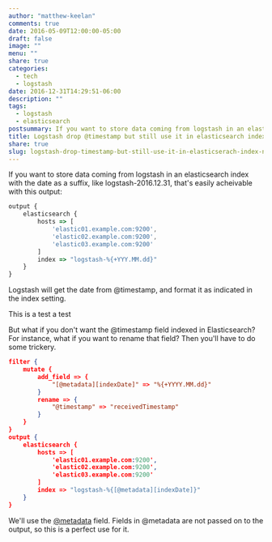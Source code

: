 ```yaml
---
author: "matthew-keelan"
comments: true
date: 2016-05-09T12:00:00-05:00
draft: false
image: ""
menu: ""
share: true
categories:
  - tech
  - logstash
date: 2016-12-31T14:29:51-06:00
description: ""
tags: 
  - logstash
  - elasticsearch
postsummary: If you want to store data coming from logstash in an elasticsearch index with the date as a suffix, like logstash-2016.12.31, that's easily acheivable.  But what if you don't want to send the @timestamp field to elasticsearch?
title: Logstash drop @timestamp but still use it in elasticsearch index name
share: true
slug: logstash-drop-timestamp-but-still-use-it-in-elasticserach-index-name
---
```


If you want to store data coming from logstash in an elasticsearch index with the date as a suffix, like logstash-2016.12.31, that's easily acheivable with this output:

```javascript
output {
    elasticsearch {
        hosts => [
            'elastic01.example.com:9200',  
            'elastic02.example.com:9200',  
            'elastic03.example.com:9200'  
        ]
        index => "logstash-%{+YYY.MM.dd}"  
    }
}
```

Logstash will get the date from @timestamp, and format it as indicated in the index setting.

This is a test
a test

But what if you don't want the @timestamp field indexed in Elasticsearch? For instance, what if you want to rename that field? Then you'll have to do some trickery.

```json
filter {
    mutate {
        add_field => {
            "[@metadata][indexDate]" => "%{+YYYY.MM.dd}"
        }
        rename => {
            "@timestamp" => "receivedTimestamp"
        }
    }
}
output {
    elasticsearch {
        hosts => [
            'elastic01.example.com:9200',
            'elastic02.example.com:9200',
            'elastic03.example.com:9200'
        ]
        index => "logstash-%{[@metadata][indexDate]}"
    }
}
```

We'll use the [@metadata](https://www.elastic.co/guide/en/logstash/current/event-dependent-configuration.html#metadata) field. Fields in @metadata are not passed on to the output, so this is a perfect use for it.